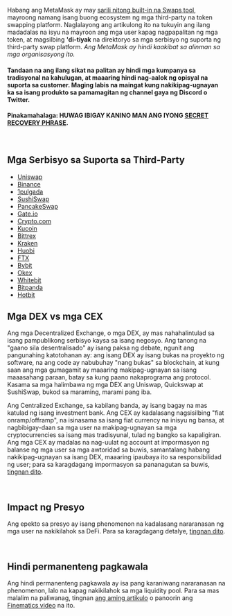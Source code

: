 Habang ang MetaMask ay may [sarili nitong built-in na Swaps tool](https://support.metamask.io/hc/en-us/articles/4405093054363-User-guide-Swaps), mayroong namang isang buong ecosystem ng mga third-party na token swapping platform. Naglalayong ang artikulong ito na tukuyin ang ilang madadalas na isyu na mayroon ang mga user kapag nagpapalitan ng mga token, at magsilbing **'di-tiyak** na direktoryo sa mga serbisyo ng suporta ng third-party swap platform. *Ang MetaMask ay hindi kaakibat sa alinman sa mga organisasyong ito.*


#### Tandaan na ang ilang sikat na palitan ay hindi mga kumpanya sa tradisyonal na kahulugan, at maaaring hindi nag-aalok ng opisyal na suporta sa customer. **Maging labis na maingat** kung nakikipag-ugnayan ka sa isang produkto sa pamamagitan ng channel gaya ng Discord o Twitter.


#### **Pinakamahalaga: HUWAG IBIGAY KANINO MAN ANG IYONG [SECRET RECOVERY PHRASE](https://support.metamask.io/hc/en-us/articles/360060826432).**


 


Mga Serbisyo sa Suporta sa Third-Party
--------------------------------------


* [Uniswap](https://help.uniswap.org/en/)
* [Binance](https://www.binance.com/en/support)
* [1pulgada](https://blog.1inch.io/academy/home)
* [SushiSwap](https://help.sushidocs.com/faqs/faqs)
* [PancakeSwap](https://docs.pancakeswap.finance/)
* [Gate.io](https://www.gate.io/help)
* [Crypto.com](https://help.crypto.com/en)
* [Kucoin](https://www.kucoin.com/support)
* [Bittrex](https://bittrex.zendesk.com/hc/en-us)
* [Kraken](https://support.kraken.com/hc/en-us)
* [Huobi](https://www.huobilearn.com/en-us/)
* [FTX](https://help.ftx.us/hc/en-us)
* [Bybit](https://help.bybit.com/hc/en-us/categories/360002714833)
* [Okex](https://www.okex.com/support-center.html)
* [Whitebit](https://whitebit.com/faq)
* [Bitpanda](https://support.bitpanda.com/hc/en-us)
* [Hotbit](https://hotbit.zendesk.com/hc/en-us)


Mga DEX vs mga CEX
------------------


Ang mga Decentralized Exchange, o mga DEX, ay mas nahahalintulad sa isang pampublikong serbisyo kaysa sa isang negosyo. Ang tanong na "gaano sila desentralisado" ay isang paksa ng debate, ngunit ang pangunahing katotohanan ay: ang isang DEX ay isang bukas na proyekto ng software, na ang code ay nabubuhay "nang bukas" sa blockchain, at kung saan ang mga gumagamit ay maaaring makipag-ugnayan sa isang maaasahang paraan, batay sa kung paano nakaprograma ang protocol. Kasama sa mga halimbawa ng mga DEX ang Uniswap, Quickswap at SushiSwap, bukod sa maraming, marami pang iba.


Ang Centralized Exchange, sa kabilang banda, ay isang bagay na mas katulad ng isang investment bank. Ang CEX ay kadalasang nagsisilbing "fiat onramp/offramp", na isinasama sa isang fiat currency na inisyu ng bansa, at nagbibigay-daan sa mga user na makipag-ugnayan sa mga cryptocurrencies sa isang mas tradisyunal, tulad ng bangko sa kapaligiran. Ang mga CEX ay madalas na nag-uulat ng account at impormasyon ng balanse ng mga user sa mga awtoridad sa buwis, samantalang habang nakikipag-ugnayan sa isang DEX, maaaring ipaubaya ito sa responsibilidad ng user; para sa karagdagang impormasyon sa pananagutan sa buwis, [tingnan dito](https://support.metamask.io/hc/en-us/articles/4406001678747).


 


Impact ng Presyo
----------------


Ang epekto sa presyo ay isang phenomenon na kadalasang nararanasan ng mga user na nakikilahok sa DeFi. Para sa karagdagang detalye, [tingnan dito](https://consensys.net/blog/metamask/price-impact-the-first-gotcha-of-defi-markets/).


 


Hindi permanenteng pagkawala
----------------------------


Ang hindi permanenteng pagkawala ay isa pang karaniwang nararanasan na phenomenon, lalo na kapag nakikilahok sa mga liquidity pool. Para sa mas malalim na paliwanag, tingnan [ang aming artikulo](https://consensys.net/blog/metamask/impermanent-loss-defi-markets-gotcha-number-two/) o panoorin ang [Finematics video](https://finematics.com/impermanent-loss-explained/) na ito.

